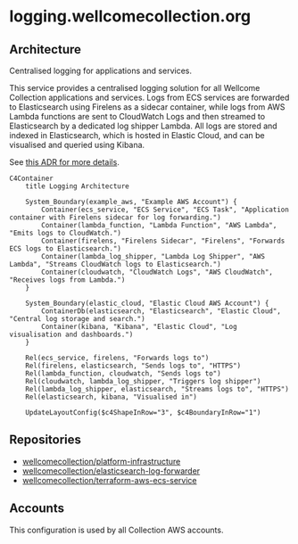 # logging.wellcomecollection.org

## Architecture

Centralised logging for applications and services.

This service provides a centralised logging solution for all Wellcome Collection applications and services. Logs from ECS services are forwarded to Elasticsearch using Firelens as a sidecar container, while logs from AWS Lambda functions are sent to CloudWatch Logs and then streamed to Elasticsearch by a dedicated log shipper Lambda. All logs are stored and indexed in Elasticsearch, which is hosted in Elastic Cloud, and can be visualised and queried using Kibana.

See [this ADR for more details](../../../adr/logging.md).

```mermaid
C4Container
    title Logging Architecture

    System_Boundary(example_aws, "Example AWS Account") {
        Container(ecs_service, "ECS Service", "ECS Task", "Application container with Firelens sidecar for log forwarding.")
        Container(lambda_function, "Lambda Function", "AWS Lambda", "Emits logs to CloudWatch.")
        Container(firelens, "Firelens Sidecar", "Firelens", "Forwards ECS logs to Elasticsearch.")
        Container(lambda_log_shipper, "Lambda Log Shipper", "AWS Lambda", "Streams CloudWatch logs to Elasticsearch.")
        Container(cloudwatch, "CloudWatch Logs", "AWS CloudWatch", "Receives logs from Lambda.")
    }

    System_Boundary(elastic_cloud, "Elastic Cloud AWS Account") {
        ContainerDb(elasticsearch, "Elasticsearch", "Elastic Cloud", "Central log storage and search.")
        Container(kibana, "Kibana", "Elastic Cloud", "Log visualisation and dashboards.")
    }

    Rel(ecs_service, firelens, "Forwards logs to")
    Rel(firelens, elasticsearch, "Sends logs to", "HTTPS")
    Rel(lambda_function, cloudwatch, "Sends logs to")
    Rel(cloudwatch, lambda_log_shipper, "Triggers log shipper")
    Rel(lambda_log_shipper, elasticsearch, "Streams logs to", "HTTPS")
    Rel(elasticsearch, kibana, "Visualised in")

    UpdateLayoutConfig($c4ShapeInRow="3", $c4BoundaryInRow="1")
```

## Repositories

- [wellcomecollection/platform-infrastructure](https://github.com/wellcomecollection/platform-infrastructure/tree/main/logging)
- [wellcomecollection/elasticsearch-log-forwarder](https://github.com/wellcomecollection/elasticsearch-log-forwarder)
- [wellcomecollection/terraform-aws-ecs-service](https://github.com/wellcomecollection/terraform-aws-ecs-service/blob/main/modules/firelens/main.tf)

## Accounts

This configuration is used by all Collection AWS accounts.